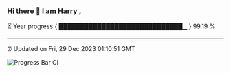 ### Hi there 👋 I am Harry , 

⏳ Year progress { █████████████████████████████▁ } 99.19 %

---

⏰ Updated on Fri, 29 Dec 2023 01:10:51 GMT

![Progress Bar CI](https://github.com/duykhang68/duykhang68/workflows/Progress%20Bar%20CI/badge.svg)
